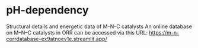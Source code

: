 # pH-dependency
Structural details and energetic data of M-N-C catalysts
An online database on M–N–C catalysts in ORR can be accessed via this URL: https://m-n-corrdatabase-ex9atnoev1e.streamlit.app/
